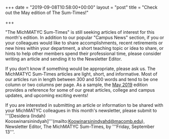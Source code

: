 +++
date = "2019-09-08T10:58:00+00:00"
layout = "post"
title = "Check out the May edition of The Sum-Times!"

+++

"The MichMATYC Sum-Times" is still seeking articles of interest for this month's edition. In addition to our popular "Campus News" section, if you or your colleagues would like to share accomplishments, recent retirements or new hires within your department,
a short teaching topic or idea to share, or hints to help other members spend their professional time, please consider writing an 
article and sending it to the Newsletter Editor.

If you don’t know if something would be appropriate, please ask us. The MichMATYC Sum-Times articles are light, short, and informative. 
Most of our articles run in length between 300 and 500 words and tend to be one column or two columns per page. As a sample, the 
[May 2019](https://michmatyc.netlify.com/uploads/MichMatycNewsletterMay2019.pdf) edition provides a reference for some of our great 
articles, college and campus updates, and upcoming exciting events!

If you are interested in submitting an article or information to be shared with your MichMATYC colleagues in this month's 
newsletter, please submit to '''[Desidera (Indah) Kooswinarsinindyah]'''(mailto:Koowinarsinindyahd@macomb.edu), 
Newsletter Editor, The MichMATYC Sum-Times, by '''Friday, September 13'''.
